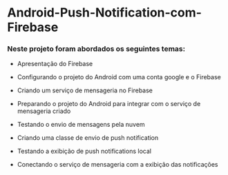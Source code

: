 # Android-Push-Notification-com-Firebase

### Neste projeto foram abordados os seguintes temas:

- Apresentação do Firebase

- Configurando o projeto do Android com uma conta google e o Firebase

- Criando um serviço de mensageria no Firebase

- Preparando o projeto do Android para integrar com o serviço de mensageria criado

- Testando o envio de mensagens pela nuvem

- Criando uma classe de envio de push notification

- Testando a exibição de push notifications local

- Conectando o serviço de mensageria com a exibição das notificações
